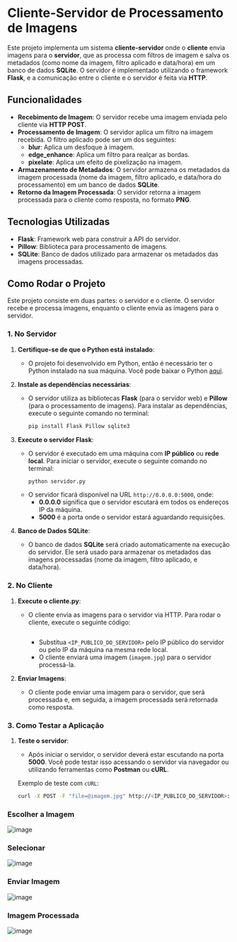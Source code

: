 # Cliente-Servidor de Processamento de Imagens

Este projeto implementa um sistema **cliente-servidor** onde o **cliente** envia imagens para o **servidor**, que as processa com filtros de imagem e salva os metadados (como nome da imagem, filtro aplicado e data/hora) em um banco de dados **SQLite**. O servidor é implementado utilizando o framework **Flask**, e a comunicação entre o cliente e o servidor é feita via **HTTP**.

## Funcionalidades

- **Recebimento de Imagem**: O servidor recebe uma imagem enviada pelo cliente via **HTTP POST**.
- **Processamento de Imagem**: O servidor aplica um filtro na imagem recebida. O filtro aplicado pode ser um dos seguintes:
  - **blur**: Aplica um desfoque à imagem.
  - **edge_enhance**: Aplica um filtro para realçar as bordas.
  - **pixelate**: Aplica um efeito de pixelização na imagem.
- **Armazenamento de Metadados**: O servidor armazena os metadados da imagem processada (nome da imagem, filtro aplicado, e data/hora do processamento) em um banco de dados **SQLite**.
- **Retorno da Imagem Processada**: O servidor retorna a imagem processada para o cliente como resposta, no formato **PNG**.

## Tecnologias Utilizadas

- **Flask**: Framework web para construir a API do servidor.
- **Pillow**: Biblioteca para processamento de imagens.
- **SQLite**: Banco de dados utilizado para armazenar os metadados das imagens processadas.

## Como Rodar o Projeto

Este projeto consiste em duas partes: o servidor e o cliente. O servidor recebe e processa imagens, enquanto o cliente envia as imagens para o servidor.

### 1. No Servidor

1. **Certifique-se de que o Python está instalado**:
   - O projeto foi desenvolvido em Python, então é necessário ter o Python instalado na sua máquina. Você pode baixar o Python [aqui](https://www.python.org/downloads/).

2. **Instale as dependências necessárias**:
   - O servidor utiliza as bibliotecas **Flask** (para o servidor web) e **Pillow** (para o processamento de imagens). Para instalar as dependências, execute o seguinte comando no terminal:
     ```bash
     pip install Flask Pillow sqlite3
     ```

3. **Execute o servidor Flask**:
   - O servidor é executado em uma máquina com **IP público** ou **rede local**. Para iniciar o servidor, execute o seguinte comando no terminal:
     ```bash
     python servidor.py
     ```
   - O servidor ficará disponível na URL `http://0.0.0.0:5000`, onde:
     - **0.0.0.0** significa que o servidor escutará em todos os endereços IP da máquina.
     - **5000** é a porta onde o servidor estará aguardando requisições.

4. **Banco de Dados SQLite**:
   - O banco de dados **SQLite** será criado automaticamente na execução do servidor. Ele será usado para armazenar os metadados das imagens processadas (nome da imagem, filtro aplicado, e data/hora).

### 2. No Cliente

1. **Execute o cliente.py**:
   - O cliente envia as imagens para o servidor via HTTP. Para rodar o cliente, execute o seguinte código:
     ```python

     ```
     - Substitua `<IP_PUBLICO_DO_SERVIDOR>` pelo IP público do servidor ou pelo IP da máquina na mesma rede local.
     - O cliente enviará uma imagem (`imagem.jpg`) para o servidor processá-la.

2. **Enviar Imagens**:
   - O cliente pode enviar uma imagem para o servidor, que será processada e, em seguida, a imagem processada será retornada como resposta.

### 3. Como Testar a Aplicação

1. **Teste o servidor**:
   - Após iniciar o servidor, o servidor deverá estar escutando na porta **5000**. Você pode testar isso acessando o servidor via navegador ou utilizando ferramentas como **Postman** ou **cURL**.
   
   Exemplo de teste com `cURL`:
   ```bash
   curl -X POST -F "file=@imagem.jpg" http://<IP_PUBLICO_DO_SERVIDOR>:5000/processar_imagem

### Escolher a Imagem
![image](https://github.com/user-attachments/assets/260c3d51-3c83-4cc2-8968-f102569e7e16)

### Selecionar
![image](https://github.com/user-attachments/assets/5fd01f8a-259a-4bc4-9990-992e28b85f40)

### Enviar Imagem
![image](https://github.com/user-attachments/assets/57679dd4-55e9-4072-be1d-8a705db717fe)

### Imagem Processada
![image](https://github.com/user-attachments/assets/5139a2e8-bd3b-4208-8f04-0869f173cf32)

   

